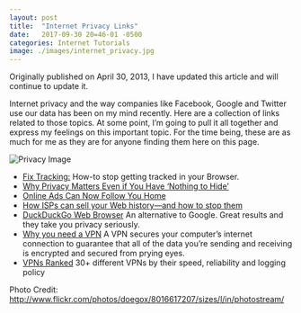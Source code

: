```yaml
---
layout: post
title:  "Internet Privacy Links"
date:   2017-09-30 20=46-01 -0500
categories: Internet Tutorials
image: ./images/internet_privacy.jpg
---
```


Originally published on April 30, 2013, I have updated this article and will continue to update it.

Internet privacy and the way companies like Facebook, Google and Twitter use our data has been on my mind recently. Here are a collection of links related to those topics. At some point, I’m going to pull it all together and express my feelings on this important topic. For the time being, these are as much for me as they are for anyone finding them here on this page.

![Privacy Image](http://gbradhopkins.com/images/uploads/tutorials/internet_privacy.jpg)

*   [Fix Tracking:][1] How-to stop getting tracked in your Browser.
*   [Why Privacy Matters Even if You Have ‘Nothing to Hide’][2]
*   [Online Ads Can Now Follow You Home][3]
*   [How ISPs can sell your Web history—and how to stop them][4]
*   [DuckDuckGo Web Browser][5] An alternative to Google. Great results and they take you privacy seriously.
*   [Why you need a VPN][6] A VPN secures your computer’s internet connection to guarantee that all of the data you’re sending and receiving is encrypted and secured from prying eyes.
*   [VPNs Ranked][7] 30+ different VPNs by their speed, reliability and logging policy


Photo Credit: <http://www.flickr.com/photos/doegox/8016617207/sizes/l/in/photostream/>

 [1]: http://fixtracking.com/
 [2]: http://chronicle.com/article/Why-Privacy-Matters-Even-if/127461/
 [3]: http://online.wsj.com/article/SB10001424127887324482504578453223207072376.html?mod=rss_Technology
 [4]: https://arstechnica.com/information-technology/2017/03/how-isps-can-sell-your-web-history-and-how-to-stop-them/
 [5]: https://duckduckgo.com
 [6]: https://lifehacker.com/5940565/why-you-should-start-using-a-vpn-and-how-to-choose-the-best-one-for-your-needs
 [7]: https://thebestvpn.com
 

